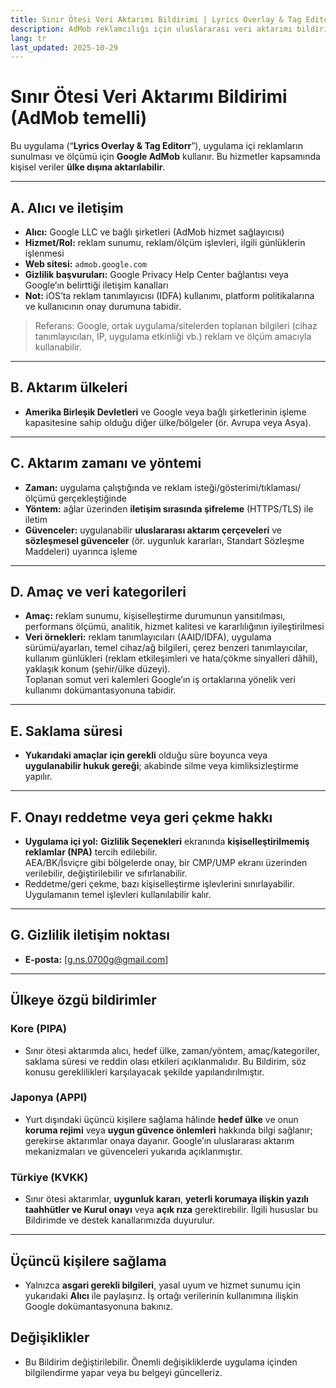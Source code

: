 ```yaml
---
title: Sınır Ötesi Veri Aktarımı Bildirimi | Lyrics Overlay & Tag Editorr
description: AdMob reklamcılığı için uluslararası veri aktarımı bildirimi (Türkçe)
lang: tr
last_updated: 2025-10-29
---
```


# Sınır Ötesi Veri Aktarımı Bildirimi (AdMob temelli)

Bu uygulama (“**Lyrics Overlay & Tag Editorr**”), uygulama içi reklamların sunulması ve ölçümü için **Google AdMob** kullanır. Bu hizmetler kapsamında kişisel veriler **ülke dışına aktarılabilir**.

---

## A. Alıcı ve iletişim
- **Alıcı:** Google LLC ve bağlı şirketleri (AdMob hizmet sağlayıcısı)  
- **Hizmet/Rol:** reklam sunumu, reklam/ölçüm işlevleri, ilgili günlüklerin işlenmesi  
- **Web sitesi:** `admob.google.com`  
- **Gizlilik başvuruları:** Google Privacy Help Center bağlantısı veya Google’ın belirttiği iletişim kanalları  
- **Not:** iOS’ta reklam tanımlayıcısı (IDFA) kullanımı, platform politikalarına ve kullanıcının onay durumuna tabidir.

> Referans: Google, ortak uygulama/sitelerden toplanan bilgileri (cihaz tanımlayıcıları, IP, uygulama etkinliği vb.) reklam ve ölçüm amacıyla kullanabilir.

---

## B. Aktarım ülkeleri
- **Amerika Birleşik Devletleri** ve Google veya bağlı şirketlerinin işleme kapasitesine sahip olduğu diğer ülke/bölgeler (ör. Avrupa veya Asya).

---

## C. Aktarım zamanı ve yöntemi
- **Zaman:** uygulama çalıştığında ve reklam isteği/gösterimi/tıklaması/ölçümü gerçekleştiğinde  
- **Yöntem:** ağlar üzerinden **iletişim sırasında şifreleme** (HTTPS/TLS) ile iletim  
- **Güvenceler:** uygulanabilir **uluslararası aktarım çerçeveleri** ve **sözleşmesel güvenceler** (ör. uygunluk kararları, Standart Sözleşme Maddeleri) uyarınca işleme

---

## D. Amaç ve veri kategorileri
- **Amaç:** reklam sunumu, kişiselleştirme durumunun yansıtılması, performans ölçümü, analitik, hizmet kalitesi ve kararlılığının iyileştirilmesi  
- **Veri örnekleri:** reklam tanımlayıcıları (AAID/IDFA), uygulama sürümü/ayarları, temel cihaz/ağ bilgileri, çerez benzeri tanımlayıcılar, kullanım günlükleri (reklam etkileşimleri ve hata/çökme sinyalleri dâhil), yaklaşık konum (şehir/ülke düzeyi).  
  Toplanan somut veri kalemleri Google’ın iş ortaklarına yönelik veri kullanımı dokümantasyonuna tabidir.

---

## E. Saklama süresi
- **Yukarıdaki amaçlar için gerekli** olduğu süre boyunca veya **uygulanabilir hukuk gereği**; akabinde silme veya kimliksizleştirme yapılır.

---

## F. Onayı reddetme veya geri çekme hakkı
- **Uygulama içi yol:** **Gizlilik Seçenekleri** ekranında **kişiselleştirilmemiş reklamlar (NPA)** tercih edilebilir.  
  AEA/BK/İsviçre gibi bölgelerde onay, bir CMP/UMP ekranı üzerinden verilebilir, değiştirilebilir ve sıfırlanabilir.  
- Reddetme/geri çekme, bazı kişiselleştirme işlevlerini sınırlayabilir. Uygulamanın temel işlevleri kullanılabilir kalır.

---

## G. Gizlilik iletişim noktası
- **E-posta:** [g.ns.0700g@gmail.com]

---

## Ülkeye özgü bildirimler

### Kore (PIPA)
- Sınır ötesi aktarımda alıcı, hedef ülke, zaman/yöntem, amaç/kategoriler, saklama süresi ve reddin olası etkileri açıklanmalıdır. Bu Bildirim, söz konusu gereklilikleri karşılayacak şekilde yapılandırılmıştır.

### Japonya (APPI)
- Yurt dışındaki üçüncü kişilere sağlama hâlinde **hedef ülke** ve onun **koruma rejimi** veya **uygun güvence önlemleri** hakkında bilgi sağlanır; gerekirse aktarımlar onaya dayanır. Google’ın uluslararası aktarım mekanizmaları ve güvenceleri yukarıda açıklanmıştır.

### Türkiye (KVKK)
- Sınır ötesi aktarımlar, **uygunluk kararı**, **yeterli korumaya ilişkin yazılı taahhütler ve Kurul onayı** veya **açık rıza** gerektirebilir. İlgili hususlar bu Bildirimde ve destek kanallarımızda duyurulur.

---

## Üçüncü kişilere sağlama
- Yalnızca **asgari gerekli bilgileri**, yasal uyum ve hizmet sunumu için yukarıdaki **Alıcı** ile paylaşırız. İş ortağı verilerinin kullanımına ilişkin Google dokümantasyonuna bakınız.

## Değişiklikler
- Bu Bildirim değiştirilebilir. Önemli değişikliklerde uygulama içinden bilgilendirme yapar veya bu belgeyi güncelleriz.

